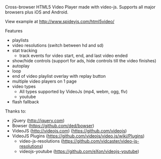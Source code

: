 Cross-browser HTML5 Video Player made with video-js.
Supports all major browsers plus iOS and Android.

View example at http://www.spideyjs.com/html5video/

Features
  - playlists
  - video resolutions (switch between hd and sd)
  - stat tracking
      - track events for video start, end, and last video ended
  - show/hide controls (support for ads, hide controls till the video finishes)
  - autoplay
  - loop
  - end of video playlist overlay with replay button
  - multiple video players on 1 page
  - video types
      - All types supported by VideoJs (mp4, webm, ogg, flv)
      - youtube
  - flash fallback

Thanks to:
  - jQuery (http://jquery.com)
  - Bowser (https://github.com/ded/bowser)
  - VideoJS (http://videojs.com) (https://github.com/videojs)   
  - VideoJS Plugins (https://github.com/videojs/video.js/wiki/Plugins)  
    - video-js-resolutions (https://github.com/vidcaster/video-js-resolutions)
    - videojs-youtube (https://github.com/eXon/videojs-youtube) 

